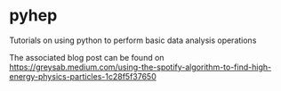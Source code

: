 # pyhep
Tutorials on using python to perform basic data analysis operations

The associated blog post can be found on https://greysab.medium.com/using-the-spotify-algorithm-to-find-high-energy-physics-particles-1c28f5f37650
